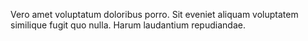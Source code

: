 Vero amet voluptatum doloribus porro. Sit eveniet aliquam voluptatem similique fugit quo nulla. Harum laudantium repudiandae.